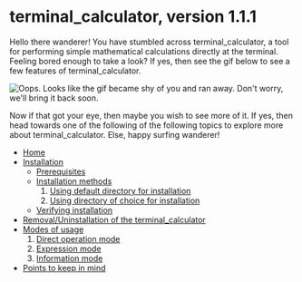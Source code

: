 terminal_calculator, version 1.1.1
===================================

Hello there wanderer! You have stumbled across terminal\_calculator, a tool for performing simple mathematical calculations directly at the terminal. Feeling bored enough to take a look? If yes, then see the gif below to see a few features of terminal\_calculator.

![Oops. Looks like the gif became shy of you and ran away. Don't worry, we'll bring it back soon.](https://i.imgur.com/cBZsKkf.gif)

Now if that got your eye, then maybe you wish to see more of it. If yes, then head towards one of the following of the following topics to explore more about terminal_calculator. Else, happy surfing wanderer!

- [Home](https://github.com/argongs/terminal_calculator/wiki)
- [Installation](https://github.com/argongs/terminal_calculator/wiki/Installation)
  - [Prerequisites](https://github.com/argongs/terminal_calculator/wiki/Installation#prerequisites)
  - [Installation methods](https://github.com/argongs/terminal_calculator/wiki/Installation#installation-methods)
     1. [Using default directory for installation](https://github.com/argongs/terminal_calculator/wiki/Installation#1-using-default-installation-directory)
     2. [Using directory of choice for installation](https://github.com/argongs/terminal_calculator/wiki/Installation#2-using-directory-of-your-choice)
  - [Verifying installation](https://github.com/argongs/terminal_calculator/wiki/Installation#verifying-installation)
- [Removal/Uninstallation of the terminal_calculator](https://github.com/argongs/terminal_calculator/wiki/Uninstallation)  
- [Modes of usage](https://github.com/argongs/terminal_calculator/wiki/Modes-of-usage)
  1. [Direct operation mode](https://github.com/argongs/terminal_calculator/wiki/Modes-of-usage#1-direct-operation-mode-)
  2. [Expression mode](https://github.com/argongs/terminal_calculator/wiki/Modes-of-usage#2-expression-mode-)
  3. [Information mode](https://github.com/argongs/terminal_calculator/wiki/Modes-of-usage#3-information-mode-)
- [Points to keep in mind](https://github.com/argongs/terminal_calculator/wiki/Points-to-keep-in-mind)
